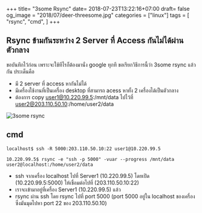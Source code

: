 +++
title= "3some Rsync"
date= 2018-07-23T13:22:16+07:00
draft= false
og_image = "2018/07/deer-threesome.jpg" 
categories = ["linux"]
tags = [
  "rsync",
  "cmd",
  ]
+++
## Rsync ข้ามกันระหว่าง 2 Server ที่ Access กันไม่ได้ผ่านตัวกลาง
ขอบันทึกไว้ก่อน เพราะจะใช้ทีไรก็ต้องมานั่ง google ทุกที ขอเรียกวิธีการนี้ว่า 3some rsync แล้วกัน
ประเด็นคือ

 * มี 2 server ที่ access หากันไม่ได้
 * มีเครื่องใช้งานที่เป็นเครื่อง desktop ที่สามารถ acess หาทั้ง 2 เครื่องได้เป็นตัวกลาง
 * ต้องการ copy user1@10.220.99.5:/mnt/data ไปไว้ที่ user2@203.110.50.10:/home/user2/data

![3some rsync](/2018/07/3somersync.png)

## cmd

```
localhost$ ssh -R 5000:203.110.50.10:22 user1@10.220.99.5

10.220.99.5$ rsync -e "ssh -p 5000" -vuar --progress /mnt/data user2@localhost:/home/user2/data
```

 * ssh จากเครื่อง localhost ไปที่ Server1 (10.220.99.5) โดยเปิด (10.220.99.5:5000) ให้เชื่อมต่อไปที่ (203.110.50.10:22) 
 * เราจะเข้ามาอยู่ที่เครื่อง Server1 (10.220.99.5) แล้ว
 * rsync ผ่าน ssh โดย rsync ไปที่ port 5000 (port 5000 อยู่ใน localhost ของเครื่อง ซึ่งมันมุดไปหา port 22 ของ 203.110.50.10) 
